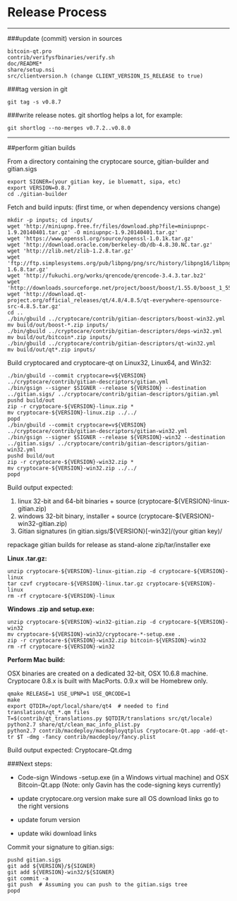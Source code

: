 Release Process
====================

* * *

###update (commit) version in sources


	bitcoin-qt.pro
	contrib/verifysfbinaries/verify.sh
	doc/README*
	share/setup.nsi
	src/clientversion.h (change CLIENT_VERSION_IS_RELEASE to true)

###tag version in git

	git tag -s v0.8.7

###write release notes. git shortlog helps a lot, for example:

	git shortlog --no-merges v0.7.2..v0.8.0

* * *

##perform gitian builds

 From a directory containing the cryptocare source, gitian-builder and gitian.sigs
  
	export SIGNER=(your gitian key, ie bluematt, sipa, etc)
	export VERSION=0.8.7
	cd ./gitian-builder

 Fetch and build inputs: (first time, or when dependency versions change)

	mkdir -p inputs; cd inputs/
	wget 'http://miniupnp.free.fr/files/download.php?file=miniupnpc-1.9.20140401.tar.gz' -O miniupnpc-1.9.20140401.tar.gz'
	wget 'https://www.openssl.org/source/openssl-1.0.1k.tar.gz'
	wget 'http://download.oracle.com/berkeley-db/db-4.8.30.NC.tar.gz'
	wget 'http://zlib.net/zlib-1.2.8.tar.gz'
	wget 'ftp://ftp.simplesystems.org/pub/libpng/png/src/history/libpng16/libpng-1.6.8.tar.gz'
	wget 'http://fukuchi.org/works/qrencode/qrencode-3.4.3.tar.bz2'
	wget 'http://downloads.sourceforge.net/project/boost/boost/1.55.0/boost_1_55_0.tar.bz2'
	wget 'http://download.qt-project.org/official_releases/qt/4.8/4.8.5/qt-everywhere-opensource-src-4.8.5.tar.gz'
	cd ..
	./bin/gbuild ../cryptocare/contrib/gitian-descriptors/boost-win32.yml
	mv build/out/boost-*.zip inputs/
	./bin/gbuild ../cryptocare/contrib/gitian-descriptors/deps-win32.yml
	mv build/out/bitcoin*.zip inputs/
	./bin/gbuild ../cryptocare/contrib/gitian-descriptors/qt-win32.yml
	mv build/out/qt*.zip inputs/

 Build cryptocared and cryptocare-qt on Linux32, Linux64, and Win32:
  
	./bin/gbuild --commit cryptocare=v${VERSION} ../cryptocare/contrib/gitian-descriptors/gitian.yml
	./bin/gsign --signer $SIGNER --release ${VERSION} --destination ../gitian.sigs/ ../cryptocare/contrib/gitian-descriptors/gitian.yml
	pushd build/out
	zip -r cryptocare-${VERSION}-linux.zip *
	mv cryptocare-${VERSION}-linux.zip ../../
	popd
	./bin/gbuild --commit cryptocare=v${VERSION} ../cryptocare/contrib/gitian-descriptors/gitian-win32.yml
	./bin/gsign --signer $SIGNER --release ${VERSION}-win32 --destination ../gitian.sigs/ ../cryptocare/contrib/gitian-descriptors/gitian-win32.yml
	pushd build/out
	zip -r cryptocare-${VERSION}-win32.zip *
	mv cryptocare-${VERSION}-win32.zip ../../
	popd

  Build output expected:

  1. linux 32-bit and 64-bit binaries + source (cryptocare-${VERSION}-linux-gitian.zip)
  2. windows 32-bit binary, installer + source (cryptocare-${VERSION}-win32-gitian.zip)
  3. Gitian signatures (in gitian.sigs/${VERSION}[-win32]/(your gitian key)/

repackage gitian builds for release as stand-alone zip/tar/installer exe

**Linux .tar.gz:**

	unzip cryptocare-${VERSION}-linux-gitian.zip -d cryptocare-${VERSION}-linux
	tar czvf cryptocare-${VERSION}-linux.tar.gz cryptocare-${VERSION}-linux
	rm -rf cryptocare-${VERSION}-linux

**Windows .zip and setup.exe:**

	unzip cryptocare-${VERSION}-win32-gitian.zip -d cryptocare-${VERSION}-win32
	mv cryptocare-${VERSION}-win32/cryptocare-*-setup.exe .
	zip -r cryptocare-${VERSION}-win32.zip bitcoin-${VERSION}-win32
	rm -rf cryptocare-${VERSION}-win32

**Perform Mac build:**

  OSX binaries are created on a dedicated 32-bit, OSX 10.6.8 machine.
  Cryptocare 0.8.x is built with MacPorts.  0.9.x will be Homebrew only.

	qmake RELEASE=1 USE_UPNP=1 USE_QRCODE=1
	make
	export QTDIR=/opt/local/share/qt4  # needed to find translations/qt_*.qm files
	T=$(contrib/qt_translations.py $QTDIR/translations src/qt/locale)
	python2.7 share/qt/clean_mac_info_plist.py
	python2.7 contrib/macdeploy/macdeployqtplus Cryptocare-Qt.app -add-qt-tr $T -dmg -fancy contrib/macdeploy/fancy.plist

 Build output expected: Cryptocare-Qt.dmg

###Next steps:

* Code-sign Windows -setup.exe (in a Windows virtual machine) and
  OSX Bitcoin-Qt.app (Note: only Gavin has the code-signing keys currently)

* update cryptocare.org version
  make sure all OS download links go to the right versions

* update forum version

* update wiki download links

Commit your signature to gitian.sigs:

	pushd gitian.sigs
	git add ${VERSION}/${SIGNER}
	git add ${VERSION}-win32/${SIGNER}
	git commit -a
	git push  # Assuming you can push to the gitian.sigs tree
	popd

